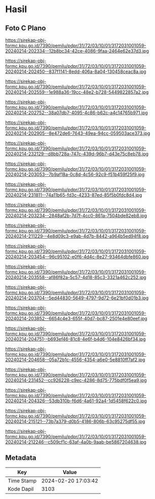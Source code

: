# Hasil

## Foto C Plano

https://sirekap-obj-formc.kpu.go.id/7390/pemilu/pdpr/31/72/03/10/01/3172031001059-20240214-202334--12b8bc34-42ce-4086-9faa-2464e62e37d3.jpg

https://sirekap-obj-formc.kpu.go.id/7390/pemilu/pdpr/31/72/03/10/01/3172031001059-20240214-202450--837f1141-8edd-406a-8a04-130458ceac8a.jpg

https://sirekap-obj-formc.kpu.go.id/7390/pemilu/pdpr/31/72/03/10/01/3172031001059-20240214-202559--1e988a36-19cc-48e2-b728-5449822857a2.jpg

https://sirekap-obj-formc.kpu.go.id/7390/pemilu/pdpr/31/72/03/10/01/3172031001059-20240214-202752--38a07db7-4095-4c86-b62c-a4c14765b971.jpg

https://sirekap-obj-formc.kpu.go.id/7390/pemilu/pdpr/31/72/03/10/01/3172031001059-20240214-202905--8e472de6-7643-49ea-94cc-059503ace373.jpg

https://sirekap-obj-formc.kpu.go.id/7390/pemilu/pdpr/31/72/03/10/01/3172031001059-20240214-232129--d8bb728a-747c-439d-96b7-d43e75c8eb78.jpg

https://sirekap-obj-formc.kpu.go.id/7390/pemilu/pdpr/31/72/03/10/01/3172031001059-20240214-203053--7b9af18a-0c8d-4c56-92c9-f51b459f25f9.jpg

https://sirekap-obj-formc.kpu.go.id/7390/pemilu/pdpr/31/72/03/10/01/3172031001059-20240214-231811--74a11b65-fd3c-4233-87ed-85f5b0fdc8d4.jpg

https://sirekap-obj-formc.kpu.go.id/7390/pemilu/pdpr/31/72/03/10/01/3172031001059-20240214-203234--2848af2b-7d7f-4cc0-861a-7504bde82eb8.jpg

https://sirekap-obj-formc.kpu.go.id/7390/pemilu/pdpr/31/72/03/10/01/3172031001059-20240214-211229--4e8d09c3-e9ab-4d7b-8442-a964b5ed94f8.jpg

https://sirekap-obj-formc.kpu.go.id/7390/pemilu/pdpr/31/72/03/10/01/3172031001059-20240214-203454--96c95102-e0f6-4d4c-8e27-93464dbfe860.jpg

https://sirekap-obj-formc.kpu.go.id/7390/pemilu/pdpr/31/72/03/10/01/3172031001059-20240214-203558--af86f82a-5c57-4d18-85c3-3321a462c252.jpg

https://sirekap-obj-formc.kpu.go.id/7390/pemilu/pdpr/31/72/03/10/01/3172031001059-20240214-203704--5ed44830-5649-4797-9d72-6e21bf0d01b3.jpg

https://sirekap-obj-formc.kpu.go.id/7390/pemilu/pdpr/31/72/03/10/01/3172031001059-20240214-203852--6654c4e3-655f-40d7-bc87-2501e4e80eef.jpg

https://sirekap-obj-formc.kpu.go.id/7390/pemilu/pdpr/31/72/03/10/01/3172031001059-20240214-204751--b693ef46-81c8-4e6f-b4d6-104e8426bf34.jpg

https://sirekap-obj-formc.kpu.go.id/7390/pemilu/pdpr/31/72/03/10/01/3172031001059-20240214-204658--05a72b1c-4556-4354-a6e0-5e8810ff7af2.jpg

https://sirekap-obj-formc.kpu.go.id/7390/pemilu/pdpr/31/72/03/10/01/3172031001059-20240214-231452--cc926228-c9ec-4286-8d75-775bdf0f5ea9.jpg

https://sirekap-obj-formc.kpu.go.id/7390/pemilu/pdpr/31/72/03/10/01/3172031001059-20240214-204326--53db310b-f6d6-4a61-92a4-1d5458f622c0.jpg

https://sirekap-obj-formc.kpu.go.id/7390/pemilu/pdpr/31/72/03/10/01/3172031001059-20240214-215121--73b7a379-d0b5-4186-806b-63c95275df55.jpg

https://sirekap-obj-formc.kpu.go.id/7390/pemilu/pdpr/31/72/03/10/01/3172031001059-20240214-212246--c509cf1c-63af-4a0b-9aab-be5867204638.jpg


## Metadata

| Key        | Value               |
| ---------- | ------------------- |
| Time Stamp | 2024-02-20 17:03:42 |
| Kode Dapil | 3103                |



